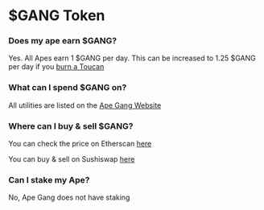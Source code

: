 # $GANG Token

### Does my ape earn $GANG?

Yes. All Apes earn 1 $GANG per day. This can be increased to 1.25 $GANG per day if you [burn a Toucan](../../nft-collections/toucan-gang/toucan-burn.md)

### What can I spend $GANG on?

All utilities are listed on the [Ape Gang Website](https://apegang.art/utilities)

### Where can I buy & sell $GANG?

You can check the price on Etherscan [here](https://etherscan.io/dex/sushiswap/0xaad85cb5e0d48ff9fc6e64db64315864ef2a1ca7)

You can buy & sell on Sushiswap [here](https://app.sushi.com/swap?inputCurrency=0xB73758FE1dc58Ac2A255a2950a3Fdd84DA656b84\&outputCurrency=ETH\&chainId=1)

### Can I stake my Ape?

No, Ape Gang does not have staking
